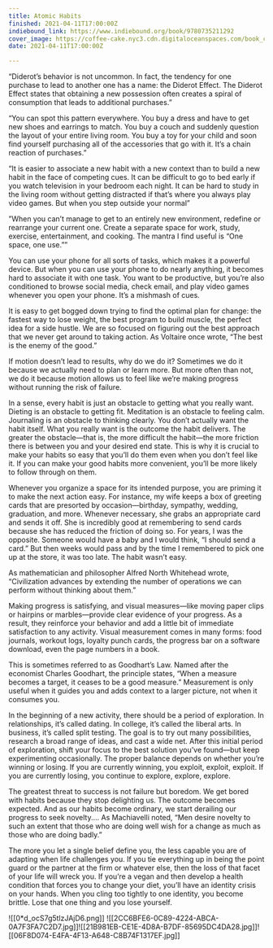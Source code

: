 ```yaml
---
title: Atomic Habits
finished: 2021-04-11T17:00:00Z
indiebound_link: https://www.indiebound.org/book/9780735211292
cover_image: https://coffee-cake.nyc3.cdn.digitaloceanspaces.com/book_covers/2021/atomic-habits.webp
date: 2021-04-11T17:00:00Z

---
```

“Diderot’s behavior is not uncommon. In fact, the tendency for one purchase to lead to another one has a name: the Diderot Effect. The Diderot Effect states that obtaining a new possession often creates a spiral of consumption that leads to additional purchases.”

“You can spot this pattern everywhere. You buy a dress and have to get new shoes and earrings to match. You buy a couch and suddenly question the layout of your entire living room. You buy a toy for your child and soon find yourself purchasing all of the accessories that go with it. It’s a chain reaction of purchases.”

“It is easier to associate a new habit with a new context than to build a new habit in the face of competing cues. It can be difficult to go to bed early if you watch television in your bedroom each night. It can be hard to study in the living room without getting distracted if that’s where you always play video games. But when you step outside your normal”

”When you can’t manage to get to an entirely new environment, redefine or rearrange your current one. Create a separate space for work, study, exercise, entertainment, and cooking. The mantra I find useful is “One space, one use.””

You can use your phone for all sorts of tasks, which makes it a powerful device. But when you can use your phone to do nearly anything, it becomes hard to associate it with one task. You want to be productive, but you’re also conditioned to browse social media, check email, and play video games whenever you open your phone. It’s a mishmash of cues.

It is easy to get bogged down trying to find the optimal plan for change: the fastest way to lose weight, the best program to build muscle, the perfect idea for a side hustle. We are so focused on figuring out the best approach that we never get around to taking action. As Voltaire once wrote, “The best is the enemy of the good.”

If motion doesn’t lead to results, why do we do it? Sometimes we do it because we actually need to plan or learn more. But more often than not, we do it because motion allows us to feel like we’re making progress without running the risk of failure.

In a sense, every habit is just an obstacle to getting what you really want. Dieting is an obstacle to getting fit. Meditation is an obstacle to feeling calm. Journaling is an obstacle to thinking clearly. You don’t actually want the habit itself. What you really want is the outcome the habit delivers. The greater the obstacle—that is, the more difficult the habit—the more friction there is between you and your desired end state. This is why it is crucial to make your habits so easy that you’ll do them even when you don’t feel like it. If you can make your good habits more convenient, you’ll be more likely to follow through on them.

Whenever you organize a space for its intended purpose, you are priming it to make the next action easy. For instance, my wife keeps a box of greeting cards that are presorted by occasion—birthday, sympathy, wedding, graduation, and more. Whenever necessary, she grabs an appropriate card and sends it off. She is incredibly good at remembering to send cards because she has reduced the friction of doing so. For years, I was the opposite. Someone would have a baby and I would think, “I should send a card.” But then weeks would pass and by the time I remembered to pick one up at the store, it was too late. The habit wasn’t easy.

As mathematician and philosopher Alfred North Whitehead wrote, “Civilization advances by extending the number of operations we can perform without thinking about them.”

Making progress is satisfying, and visual measures—like moving paper clips or hairpins or marbles—provide clear evidence of your progress. As a result, they reinforce your behavior and add a little bit of immediate satisfaction to any activity. Visual measurement comes in many forms: food journals, workout logs, loyalty punch cards, the progress bar on a software download, even the page numbers in a book.

This is sometimes referred to as Goodhart’s Law. Named after the economist Charles Goodhart, the principle states, “When a measure becomes a target, it ceases to be a good measure.” Measurement is only useful when it guides you and adds context to a larger picture, not when it consumes you.

In the beginning of a new activity, there should be a period of exploration. In relationships, it’s called dating. In college, it’s called the liberal arts. In business, it’s called split testing. The goal is to try out many possibilities, research a broad range of ideas, and cast a wide net.
After this initial period of exploration, shift your focus to the best solution you’ve found—but keep experimenting occasionally. The proper balance depends on whether you’re winning or losing. If you are currently winning, you exploit, exploit, exploit. If you are currently losing, you continue to explore, explore, explore.

The greatest threat to success is not failure but boredom. We get bored with habits because they stop delighting us. The outcome becomes expected. And as our habits become ordinary, we start derailing our progress to seek novelty.... As Machiavelli noted, “Men desire novelty to such an extent that those who are doing well wish for a change as much as those who are doing badly.”

The more you let a single belief define you, the less capable you are of adapting when life challenges you. If you tie everything up in being the point guard or the partner at the firm or whatever else, then the loss of that facet of your life will wreck you. If you’re a vegan and then develop a health condition that forces you to change your diet, you’ll have an identity crisis on your hands. When you cling too tightly to one identity, you become brittle. Lose that one thing and you lose yourself.

![[0*d_ocS7g5tlzJAjD6.png]]
![[2CC6BFE6-0C89-4224-ABCA-0A7F3FA7C2D7.jpg]]![[21B981EB-CE1E-4D8A-B7DF-85695DC4DA28.jpg]]![[06F8D074-E4FA-4F13-A648-C8B74F1317EF.jpg]]